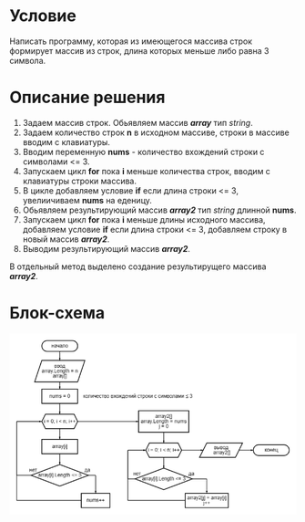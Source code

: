 # Условие
Написать программу, которая из имеющегося массива строк формирует массив из строк, длина которых меньше либо равна 3 символа.
# Описание решения
1. Задаем массив строк. Обьявляем массив ***array*** тип *string*. 
2. Задаем количество строк **n** в исходном массиве, строки в массиве вводим с клавиатуры.
3. Вводим переменную **nums** - количество вхождений строки с символами <= 3.
4. Запускаем цикл **for** пока **i** меньше количества строк, вводим с клавиатуры строки массива.
5. В цикле добавляем условие **if** если длина строки <= 3, увелиичиваем **nums** на еденицу.
6. Обьявляем результирующий массив ***array2*** тип *string* длинной **nums**.
7. Запускаем цикл **for** пока **i** меньше длины исходного массива, добавляем условие **if** если длина строки <= 3, добавляем строку в новый массив ***array2***.
8. Выводим результирующий массив ***array2***.

В отдельный метод выделено создание результирущего массива ***array2***.
# Блок-схема
![Блок-схема задачи](/diagram.png)